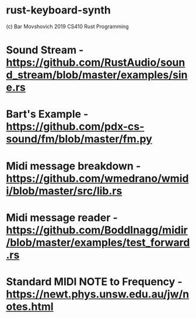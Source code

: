 # rust-keyboard-synth
(c) Bar Movshovich 2019
CS410 Rust Programming

# Sound Stream - https://github.com/RustAudio/sound_stream/blob/master/examples/sine.rs
# Bart's Example - https://github.com/pdx-cs-sound/fm/blob/master/fm.py
# Midi message breakdown - https://github.com/wmedrano/wmidi/blob/master/src/lib.rs 
# Midi message reader - https://github.com/Boddlnagg/midir/blob/master/examples/test_forward.rs
# Standard MIDI NOTE to Frequency - https://newt.phys.unsw.edu.au/jw/notes.html
